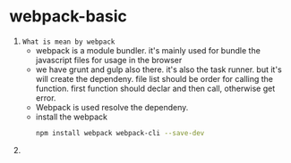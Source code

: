 # webpack-basic
1. ```What is mean by webpack```
   - webpack is a module bundler. it's mainly used for bundle the javascript files for usage in the browser
   - we have grunt and gulp also there. it's also the task runner. but it's will create the dependeny. file list should be order for calling the function. first function should declar and then call, otherwise get error.
   - Webpack is used resolve the dependeny.
   - install the webpack
     ```sh
     npm install webpack webpack-cli --save-dev
     ```
2. ```
